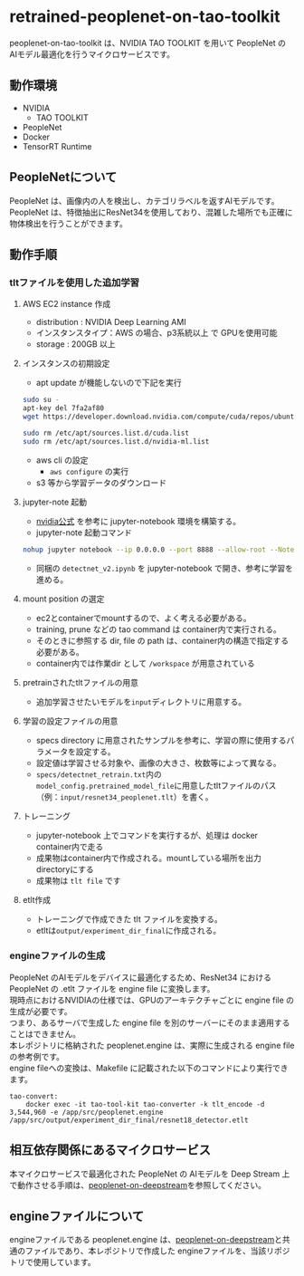 # retrained-peoplenet-on-tao-toolkit
peoplenet-on-tao-toolkit は、NVIDIA TAO TOOLKIT を用いて PeopleNet の AIモデル最適化を行うマイクロサービスです。  

## 動作環境
- NVIDIA 
    - TAO TOOLKIT
- PeopleNet
- Docker
- TensorRT Runtime

## PeopleNetについて
PeopleNet は、画像内の人を検出し、カテゴリラベルを返すAIモデルです。  
PeopleNet は、特徴抽出にResNet34を使用しており、混雑した場所でも正確に物体検出を行うことができます。

## 動作手順

### tltファイルを使用した追加学習
1. AWS EC2 instance 作成
    - distribution : NVIDIA Deep Learning AMI
    - インスタンスタイプ：AWS の場合、p3系統以上 で GPUを使用可能
    - storage : 200GB 以上

1. インスタンスの初期設定
    - apt update が機能しないので下記を実行
    ```sh
    sudo su -
    apt-key del 7fa2af80
    wget https://developer.download.nvidia.com/compute/cuda/repos/ubuntu2004/x86_64/cuda-keyring_1.0-1_all.deb .

    sudo rm /etc/apt/sources.list.d/cuda.list
    sudo rm /etc/apt/sources.list.d/nvidia-ml.list
    ```
    - aws cli の設定
        - `aws configure` の実行
    - s3 等から学習データのダウンロード

1. jupyter-note 起動
    - [nvidia公式](https://docs.nvidia.com/tao/tao-toolkit/text/running_in_cloud/running_tao_toolkit_on_aws.html) を参考に jupyter-notebook 環境を構築する。
    - jupyter-note 起動コマンド

    ```sh
    nohup jupyter notebook --ip 0.0.0.0 --port 8888 --allow-root --NotebookApp.token='' &
    ```

    - 同梱の `detectnet_v2.ipynb` を jupyter-notebook で開き、参考に学習を進める。

1. mount position の選定
    - ec2とcontainerでmountするので、よく考える必要がある。
    - training, prune などの tao command は container内で実行される。
    - そのときに参照する dir, file の path は、container内の構造で指定する必要がある。
    - container内では作業dir として `/workspace` が用意されている

1. pretrainされたtltファイルの用意
    - 追加学習させたいモデルを`input`ディレクトリに用意する。

1. 学習の設定ファイルの用意
    - specs directory に用意されたサンプルを参考に、学習の際に使用するパラメータを設定する。
    - 設定値は学習させる対象や、画像の大きさ、枚数等によって異なる。
    - `specs/detectnet_retrain.txt`内の`model_config.pretrained_model_file`に用意したtltファイルのパス（例：`input/resnet34_peoplenet.tlt`）を書く。

1. トレーニング
    - jupyter-notebook 上でコマンドを実行するが、処理は docker container内で走る
    - 成果物はcontainer内で作成される。mountしている場所を出力directoryにする
    - 成果物は `tlt file` です

1. etlt作成
    - トレーニングで作成できた tlt ファイルを変換する。
    - etltは`output/experiment_dir_final`に作成される。

### engineファイルの生成
PeopleNet のAIモデルをデバイスに最適化するため、ResNet34 における PeopleNet の .etlt ファイルを engine file に変換します。  
現時点におけるNVIDIAの仕様では、GPUのアーキテクチャごとに engine file の生成が必要です。  
つまり、あるサーバで生成した engine file を別のサーバーにそのまま適用することはできません。  
本レポジトリに格納された peoplenet.engine は、実際に生成される engine file の参考例です。  
engine fileへの変換は、Makefile に記載された以下のコマンドにより実行できます。

```
tao-convert:
	docker exec -it tao-tool-kit tao-converter -k tlt_encode -d 3,544,960 -e /app/src/peoplenet.engine /app/src/output/experiment_dir_final/resnet18_detector.etlt 
```

## 相互依存関係にあるマイクロサービス  
本マイクロサービスで最適化された PeopleNet の AIモデルを Deep Stream 上で動作させる手順は、[peoplenet-on-deepstream](https://github.com/latonaio/peoplenet-on-deepstream)を参照してください。  

## engineファイルについて
engineファイルである peoplenet.engine は、[peoplenet-on-deepstream](https://github.com/latonaio/peoplenet-on-deepstream)と共通のファイルであり、本レポジトリで作成した engineファイルを、当該リポジトリで使用しています。  
